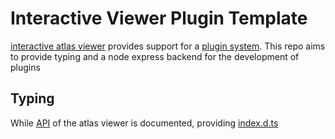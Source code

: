 # Interactive Viewer Plugin Template

[interactive atlas viewer](https://github.com/HumanBrainProject/interactive-viewer) provides support for a [plugin system](https://github.com/HumanBrainProject/interactive-viewer/blob/master/src/plugin_examples/README.md). This repo aims to provide typing and a node express backend for the development of plugins

## Typing
While [API](https://github.com/HumanBrainProject/interactive-viewer/blob/master/src/plugin_examples/plugin_api.md) of the atlas viewer is documented, providing [index.d.ts](typings/index.d.ts)